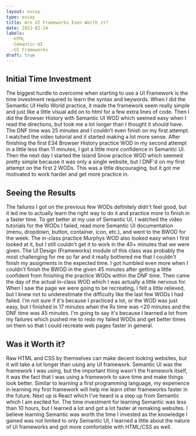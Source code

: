 ```yaml
---
layout: essay
type: essay
title: Are UI Frameworks Even Worth it?
date: 2022-02-24
labels:
  -HTML
  -Semantic-UI
  -UI Frameworks
draft: true
---
```


<h2>Initial Time Investment</h2>
The biggest hurdle to overcome when starting to use a UI Framework is the time investment required to learn the syntax and keywords. When I did the Semantic UI Hello World practice, it made the framework seem really simple and just like a little visual add on to html for a few extra lines of code. Then I did the Browser History with Semantic UI WOD which seemed easy when I read the directions, but took me a lot longer than I thought it should have. The DNF time was 25 minutes and I couldn't even finish on my first attempt. I watched the video tutorial and it started making a lot more sense. After finishing the first E34 Browser History practice WOD in my second attempt in a little less than 11 minutes, I got a little more confidence in Semantic UI. Then the next day I started the Island Snow practice WOD which seemed pretty simple because it was only a single website, but I DNF'd on my first attempt on the first 2 WODs. This was a little discouraging, but it got me motivated to work harder and get more practice in.

<h2>Seeing the Results</h2>
The failures I got on the previous few WODs definitely didn't feel good, but it led me to actually learn the right way to do it and practice more to finish in a faster time. To get better at my use of Semantic UI, I watched the video tutorials for the WODs I failed, read more Semantic UI documentation (menu, dropdown, button, container, icon, etc.), and went to the BWOD for the week. The in-class practice Murphys WOD also looked easy when I first looked at it, but I still couldn't get it to work in the 40+ minutes that we were given. The UI Design (Frameworks) module of this class was probably the most challenging for me so far and it really bothered me that I couldn't finish my assigments in the expected time. I got humbled even more when I couldn't finish the BWOD in the given 45 minutes after getting a little confident from finishing the practice WODs within the DNF time. Then came the day of the actual in-class WOD which I was actually a little nervous for. When I saw the page we were going to be recreating, I felt a little relieved, but I knew not to underestimate the difficulty like the last few WODs I had failed. I'm not sure if it's because I practiced a lot, or the WOD was just easy, but I finished in 17 minutes when the Rx time was <20 minutes and the DNF time was 45 minutes. I'm going to say it's because I learned a lot from my failures which pushed me to redo my failed WODs and get better times on them so that I could recreate web pages faster in general.

<h2>Was it Worth it?</h2>
Raw HTML and CSS by themselves can make decent looking websites, but it will take a lot longer than using any UI framework. Semantic UI was the framework I was using, but the important thing wasn't the framework itself, it was the fact that I was using a framework to save time and make things look better. Similar to learning a first programming language, my experience in learning my first framework will help me learn other frameworks faster in the future. Next up is React which I've heard is a step up from Semantic which I am excited for. The time investment for learning Semantic was less than 10 hours, but I learned a lot and got a lot faster at remaking websites. I believe learning Semantic was worth the time I invested as the knowledge I gained was not limited to only Semantic UI, I learned a little about the nature of UI frameworks and got more comfortable with HTML/CSS as well.

